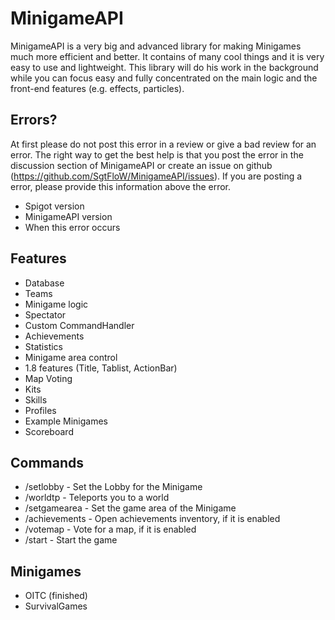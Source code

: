 # MinigameAPI
MinigameAPI is a very big and advanced library for making Minigames much more efficient and better. It contains of many cool things and it is very easy to use and lightweight.
This library will do his work in the background while you can focus easy and fully concentrated on the main logic and the front-end features (e.g. effects, particles).

## Errors?
At first please do not post this error in a review or give a bad review for an error.
The right way to get the best help is that you post the error in the discussion section of MinigameAPI or create an issue on github (https://github.com/SgtFloW/MinigameAPI/issues).
If you are posting a error, please provide this information above the error.
- Spigot version
- MinigameAPI version
- When this error occurs

## Features
- Database
- Teams
- Minigame logic
- Spectator
- Custom CommandHandler
- Achievements
- Statistics
- Minigame area control
- 1.8 features (Title, Tablist, ActionBar)
- Map Voting
- Kits
- Skills
- Profiles
- Example Minigames
- Scoreboard

## Commands
- /setlobby - Set the Lobby for the Minigame
- /worldtp - Teleports you to a world
- /setgamearea - Set the game area of the Minigame
- /achievements - Open achievements inventory, if it is enabled
- /votemap <mapname> - Vote for a map, if it is enabled
- /start - Start the game

## Minigames
- OITC (finished)
- SurvivalGames
